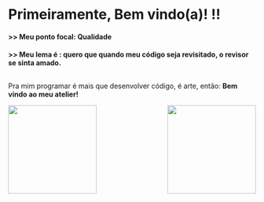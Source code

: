# Primeiramente, Bem vindo(a)! !!
#### >> Meu ponto focal: **Qualidade**
#### >> Meu lema é : quero que quando meu código seja revisitado, o revisor se sinta amado.
##

Pra mim programar é mais que desenvolver código, é arte, então: **Bem vindo ao meu atelier!**


<div  style="display: flex; justify-content: space-between; align-items: center;">
    <a href="https://github.com/ThalysSilva">
      <img
          height="180em"
          src="http://github-readme-streak-stats.herokuapp.com?user=ThalysSilva&theme=dracula"
      />
    </a>
    <a href="https://github.com/ThalysSilva">
      <img
          height="180em"
          src="https://github-readme-stats.vercel.app/api/top-langs/?username=ThalysSilva&layout=compact&theme=dracula"
      />
    </a>
</div>
